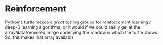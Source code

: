 # Reinforcement
Python's turtle makes a *great* testing ground for reinforcement learning / deep-Q learning algorithms, or it would if we could easily get at the array/data/rendered image underlying the window in which the turtle shows. So, this makes that array available